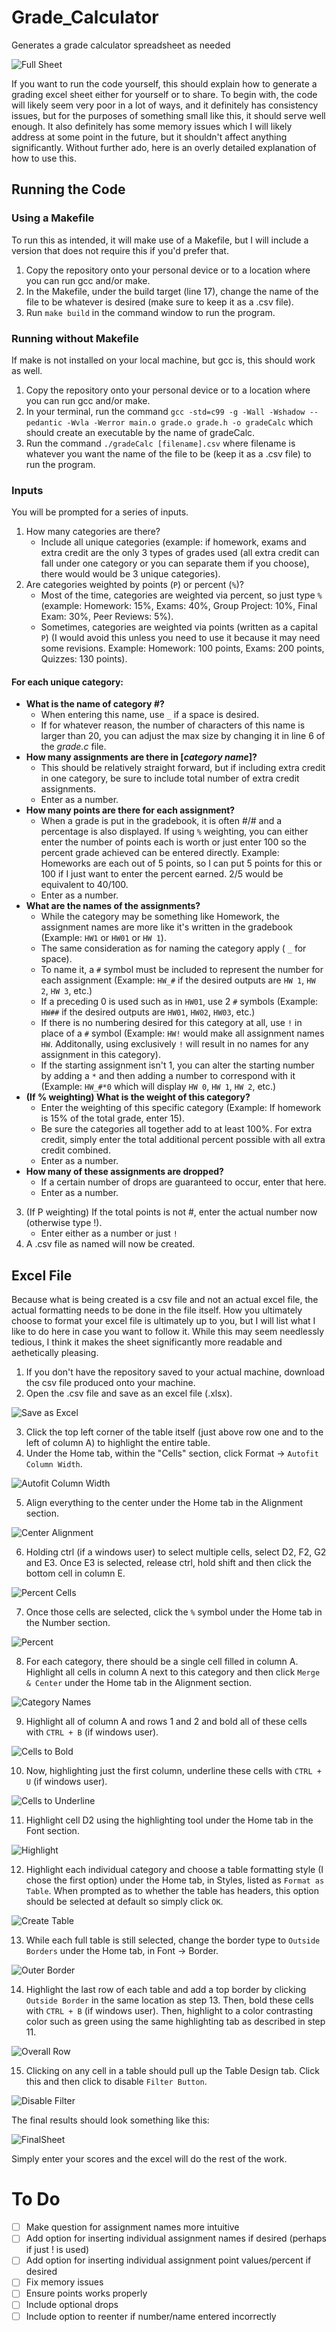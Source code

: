 # Grade_Calculator
Generates a grade calculator spreadsheet as needed

![Full Sheet](https://user-images.githubusercontent.com/97125918/148138655-cf14abb9-61ad-4560-a063-5e986845975a.png)


If you want to run the code yourself, this should explain how to generate a grading excel sheet either for yourself or to share.  To begin with, the code will likely seem very poor in a lot of ways, and it definitely has consistency issues, but for the purposes of something small like this, it should serve well enough.  It also definitely has some memory issues which I will likely address at some point in the future, but it shouldn't affect anything significantly.  Without further ado, here is an overly detailed explanation of how to use this.

## Running the Code 
### Using a Makefile
To run this as intended, it will make use of a Makefile, but I will include a version that does not require this if you'd prefer that.

1. Copy the repository onto your personal device or to a location where you can run gcc and/or make.
2. In the Makefile, under the build target (line 17), change the name of the file to be whatever is desired (make sure to keep it as a .csv file).
3. Run `make build` in the command window to run the program.

### Running without Makefile
If make is not installed on your local machine, but gcc is, this should work as well.

1. Copy the repository onto your personal device or to a location where you can run gcc and/or make.
2. In your terminal, run the command `gcc -std=c99 -g -Wall -Wshadow --pedantic -Wvla -Werror main.o grade.o grade.h -o gradeCalc` which should create an executable by the name of gradeCalc.
3. Run the command `./gradeCalc [filename].csv` where filename is whatever you want the name of the file to be (keep it as a .csv file) to run the program.


### Inputs
You will be prompted for a series of inputs.
1. How many categories are there?
   - Include all unique categories (example: if homework, exams and extra credit are the only 3 types of grades used (all extra credit can fall under one category or you can separate them if you choose), there would would be 3 unique categories).
2. Are categories weighted by points (`P`) or percent (`%`)?
   - Most of the time, categories are weighted via percent, so just type `%` (example: Homework: 15%, Exams: 40%, Group Project: 10%, Final Exam: 30%, Peer Reviews: 5%).
   - Sometimes, categories are weighted via points (written as a capital `P`) (I would avoid this unless you need to use it because it may need some revisions. Example: Homework: 100 points, Exams: 200 points, Quizzes: 130 points).

#### For each unique category:
- **What is the name of category _#_?**
   - When entering this name, use `_` if a space is desired.
   - If for whatever reason, the number of characters of this name is larger than 20, you can adjust the max size by changing it in line 6 of the *grade.c* file.
- **How many assignments are there in [_category name_]?**
   - This should be relatively straight forward, but if including extra credit in one category, be sure to include total number of extra credit assignments.
   - Enter as a number.
- **How many points are there for each assignment?**
   - When a grade is put in the gradebook, it is often #/# and a percentage is also displayed.  If using `%` weighting, you can either enter the number of points each is worth or just enter 100 so the percent grade achieved can be entered directly. Example: Homeworks are each out of 5 points, so I can put 5 points for this or 100 if I just want to enter the percent earned.  2/5 would be equivalent to 40/100.
   - Enter as a number.
- **What are the names of the assignments?**
   - While the category may be something like Homework, the assignment names are more like it's written in the gradebook (Example: `HW1` or `HW01` or `HW 1`).
   - The same consideration as for naming the category apply ( `_` for space).
   - To name it, a `#` symbol must be included to represent the number for each assignment (Example: `HW_#` if the desired outputs are `HW 1`, `HW 2`, `HW 3`, etc.)
   - If a preceding 0 is used such as in `HW01`, use 2 `#` symbols (Example: `HW##` if the desired outputs are `HW01`, `HW02`, `HW03`, etc.)
   - If there is no numbering desired for this category at all, use `!` in place of a `#` symbol (Example: `HW!` would make all assignment names `HW`.  Additonally, using exclusively `!` will result in no names for any assignment in this category).
   - If the starting assignment isn't 1, you can alter the starting number by adding a `*` and then adding a number to correspond with it (Example: `HW_#*0` which will display `HW 0`, `HW 1`, `HW 2`, etc.)
- **(If % weighting) What is the weight of this category?**
   - Enter the weighting of this specific category (Example: If homework is 15% of the total grade, enter 15).
   - Be sure the categories all together add to at least 100%. For extra credit, simply enter the total additional percent possible with all extra credit combined.
   - Enter as a number.
- **How many of these assignments are dropped?**
   - If a certain number of drops are guaranteed to occur, enter that here.
   - Enter as a number.

3. (If P weighting) If the total points is not #, enter the actual number now (otherwise type !).
   - Enter either as a number or just `!`
4. A .csv file as named will now be created.

## Excel File
Because what is being created is a csv file and not an actual excel file, the actual formatting needs to be done in the file itself.  How you ultimately choose to format your excel file is ultimately up to you, but I will list what I like to do here in case you want to follow it.  While this may seem needlessly tedious, I think it makes the sheet significantly more readable and aethetically pleasing.

1. If you don't have the repository saved to your actual machine, download the csv file produced onto your machine.
2. Open the .csv file and save as an excel file (.xlsx).

![Save as Excel](https://user-images.githubusercontent.com/97125918/148143762-041c11e6-f1c5-400a-841c-7adbdebbae48.png)

3. Click the top left corner of the table itself (just above row one and to the left of column A) to highlight the entire table.
4. Under the Home tab, within the "Cells" section, click Format -> `Autofit Column Width`.

![Autofit Column Width](https://user-images.githubusercontent.com/97125918/148144237-13a0c92a-00fa-4fba-8e94-9823c7aaa415.png)

5. Align everything to the center under the Home tab in the Alignment section.

![Center Alignment](https://user-images.githubusercontent.com/97125918/148144419-9458bc5f-9088-4060-9e96-3187932bfe67.png)

6. Holding ctrl (if a windows user) to select multiple cells, select D2, F2, G2 and E3. Once E3 is selected, release ctrl, hold shift and then click the bottom cell in column E.

![Percent Cells](https://user-images.githubusercontent.com/97125918/148144841-94342b95-9d79-4bdb-83c1-9e10aef0e5a9.png)

7. Once those cells are selected, click the `%` symbol under the Home tab in the Number section.

![Percent](https://user-images.githubusercontent.com/97125918/148144970-fb031b77-cb54-4017-85f7-191c4f945a46.png)

8. For each category, there should be a single cell filled in column A. Highlight all cells in column A next to this category and then click `Merge & Center` under the Home tab in the Alignment section.
 
![Category Names](https://user-images.githubusercontent.com/97125918/148145450-348a4e66-44b1-4901-a403-19e42a770886.png)

9. Highlight all of column A and rows 1 and 2 and bold all of these cells with `CTRL + B` (if windows user).

![Cells to Bold](https://user-images.githubusercontent.com/97125918/148146050-9fe97623-3de0-4f70-a96e-f898f85f8c91.png)

10. Now, highlighting just the first column, underline these cells with `CTRL + U` (if windows user).

![Cells to Underline](https://user-images.githubusercontent.com/97125918/148146173-935a03ec-f1ee-4165-9f66-85eb6fc4b007.png)

11. Highlight cell D2 using the highlighting tool under the Home tab in the Font section.

![Highlight](https://user-images.githubusercontent.com/97125918/148146405-29a8e7e3-1748-46c6-a1a2-ef4ebf96f47c.png)

12. Highlight each individual category and choose a table formatting style (I chose the first option) under the Home tab, in Styles, listed as `Format as Table`. When prompted as to whether the table has headers, this option should be selected at default so simply click `OK`.

![Create Table](https://user-images.githubusercontent.com/97125918/148146704-0c75b0aa-d728-4c11-b345-d805e832c2bd.png)

13. While each full table is still selected, change the border type to `Outside Borders` under the Home tab, in Font -> Border.

![Outer Border](https://user-images.githubusercontent.com/97125918/148147317-ade7b72f-ba54-4e62-aee7-e10fa75ff92a.png)

14. Highlight the last row of each table and add a top border by clicking `Outside Border` in the same location as step 13.  Then, bold these cells with `CTRL + B` (if windows user).  Then, highlight to a color contrasting color such as green using the same highlighting tab as described in step 11.

![Overall Row](https://user-images.githubusercontent.com/97125918/148147763-7dfade58-f338-415e-bb05-694253e3e411.png)

15. Clicking on any cell in a table should pull up the Table Design tab. Click this and then click to disable `Filter Button`.

![Disable Filter](https://user-images.githubusercontent.com/97125918/148146954-e66fb17b-a633-4db5-9e8a-2a74195a4623.png)

The final results should look something like this:

![FinalSheet](https://user-images.githubusercontent.com/97125918/148147953-354c27c9-1bae-4ac0-b614-4a5e54fc223f.png)

Simply enter your scores and the excel will do the rest of the work.

# To Do
- [ ] Make question for assignment names more intuitive
- [ ] Add option for inserting individual assignment names if desired (perhaps if just ! is used)
- [ ] Add option for inserting individual assignment point values/percent if desired
- [ ] Fix memory issues
- [ ] Ensure points works properly
- [ ] Include optional drops
- [ ] Include option to reenter if number/name entered incorrectly

